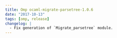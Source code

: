 ```yaml
---
title: Omp ocaml-migrate-parsetree-1.0.6
date: "2017-10-13"
tags: [omp, release]
changelog: |
  - Fix generation of `Migrate_parsetree` module.
---
```


